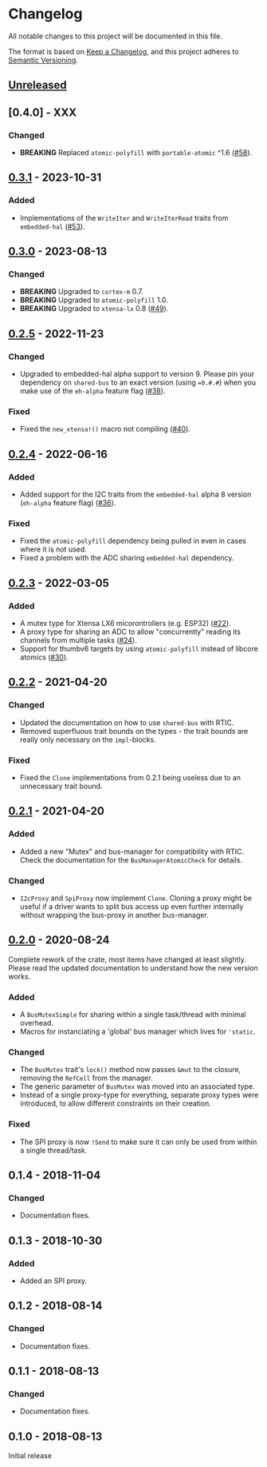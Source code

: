 # Changelog
All notable changes to this project will be documented in this file.

The format is based on [Keep a Changelog](https://keepachangelog.com/en/1.0.0/),
and this project adheres to [Semantic Versioning](https://semver.org/spec/v2.0.0.html).

## [Unreleased]

## [0.4.0] - XXX
### Changed
- **BREAKING** Replaced `atomic-polyfill` with `portable-atomic` ^1.6 ([#58]).

[#58]: hhttps://github.com/Rahix/shared-bus/pull/58


## [0.3.1] - 2023-10-31
### Added
- Implementations of the `WriteIter` and `WriteIterRead` traits from `embedded-hal` ([#53]).

[#53]: https://github.com/Rahix/shared-bus/pull/53


## [0.3.0] - 2023-08-13
### Changed
- **BREAKING** Upgraded to `cortex-m` 0.7.
- **BREAKING** Upgraded to `atomic-polyfill` 1.0.
- **BREAKING** Upgraded to `xtensa-lx` 0.8 ([#49]).

[#49]: https://github.com/Rahix/shared-bus/pull/49


## [0.2.5] - 2022-11-23
### Changed
- Upgraded to embedded-hal alpha support to version 9.  Please pin your
  dependency on `shared-bus` to an exact version (using `=0.#.#`) when you make
  use of the `eh-alpha` feature flag ([#38]).

### Fixed
- Fixed the `new_xtensa!()` macro not compiling ([#40]).

[#38]: https://github.com/Rahix/shared-bus/pull/38
[#40]: https://github.com/Rahix/shared-bus/pull/40


## [0.2.4] - 2022-06-16
### Added
- Added support for the I2C traits from the `embedded-hal` alpha 8 version
  (`eh-alpha` feature flag) ([#36]).

### Fixed
- Fixed the `atomic-polyfill` dependency being pulled in even in cases where it
  is not used.
- Fixed a problem with the ADC sharing `embedded-hal` dependency.

[#36]: https://github.com/Rahix/shared-bus/pull/36


## [0.2.3] - 2022-03-05
### Added
- A mutex type for Xtensa LX6 micorontrollers (e.g. ESP32) ([#22]).
- A proxy type for sharing an ADC to allow "concurrently" reading its channels
  from multiple tasks ([#24]).
- Support for thumbv6 targets by using `atomic-polyfill` instead of libcore
  atomics ([#30]).

[#22]: https://github.com/rahix/shared-bus/pull/22
[#24]: https://github.com/rahix/shared-bus/pull/24
[#30]: https://github.com/rahix/shared-bus/pull/30


## [0.2.2] - 2021-04-20
### Changed
- Updated the documentation on how to use `shared-bus` with RTIC.
- Removed superfluous trait bounds on the types - the trait bounds are really
  only necessary on the `impl`-blocks.

### Fixed
- Fixed the `Clone` implementations from 0.2.1 being useless due to an
  unnecessary trait bound.


## [0.2.1] - 2021-04-20
### Added
- Added a new "Mutex" and bus-manager for compatibility with RTIC.  Check the
  documentation for the `BusManagerAtomicCheck` for details.

### Changed
- `I2cProxy` and `SpiProxy` now implement `Clone`.  Cloning a proxy might be
  useful if a driver wants to split bus access up even further internally
  without wrapping the bus-proxy in another bus-manager.


## [0.2.0] - 2020-08-24
Complete rework of the crate, most items have changed at least slightly.
Please read the updated documentation to understand how the new version
works.

### Added
- A `BusMutexSimple` for sharing within a single task/thread with minimal
  overhead.
- Macros for instanciating a 'global' bus manager which lives for `'static`.

### Changed
- The `BusMutex` trait's `lock()` method now passes `&mut` to the closure,
  removing the `RefCell` from the manager.
- The generic parameter of `BusMutex` was moved into an associated type.
- Instead of a single proxy-type for everything, separate proxy types were
  introduced, to allow different constraints on their creation.

### Fixed
- The SPI proxy is now `!Send` to make sure it can only be used from
  within a single thread/task.


## 0.1.4 - 2018-11-04
### Changed
- Documentation fixes.


## 0.1.3 - 2018-10-30
### Added
- Added an SPI proxy.


## 0.1.2 - 2018-08-14
### Changed
- Documentation fixes.


## 0.1.1 - 2018-08-13
### Changed
- Documentation fixes.


## 0.1.0 - 2018-08-13
Initial release

[Unreleased]: https://github.com/Rahix/shared-bus/compare/v0.3.1...main
[0.3.1]: https://github.com/Rahix/shared-bus/compare/v0.3.0...v0.3.1
[0.3.0]: https://github.com/Rahix/shared-bus/compare/v0.2.5...v0.3.0
[0.2.5]: https://github.com/Rahix/shared-bus/compare/v0.2.4...v0.2.5
[0.2.4]: https://github.com/Rahix/shared-bus/compare/v0.2.3...v0.2.4
[0.2.3]: https://github.com/Rahix/shared-bus/compare/v0.2.2...v0.2.3
[0.2.2]: https://github.com/Rahix/shared-bus/compare/v0.2.1...v0.2.2
[0.2.1]: https://github.com/Rahix/shared-bus/compare/v0.2.0...v0.2.1
[0.2.0]: https://github.com/Rahix/shared-bus/compare/e24defd5c802...v0.2.0
